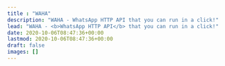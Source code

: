 ```yaml
---
title : "WAHA"
description: "WAHA - WhatsApp HTTP API that you can run in a click!"
lead: "WAHA - <b>WhatsApp HTTP API</b> that you can run in a click!"
date: 2020-10-06T08:47:36+00:00
lastmod: 2020-10-06T08:47:36+00:00
draft: false
images: []
---
```

